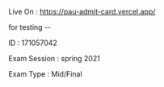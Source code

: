 Live On : https://pau-admit-card.vercel.app/

for testing --

ID : 171057042

Exam Session : spring 2021

Exam Type : Mid/Final
